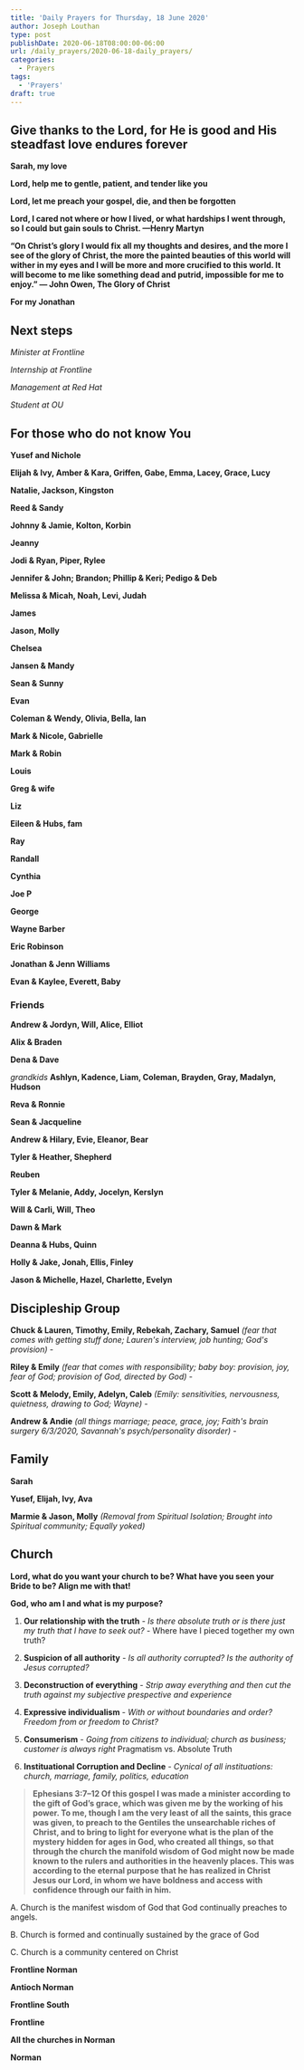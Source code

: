 ```yaml
---
title: 'Daily Prayers for Thursday, 18 June 2020'
author: Joseph Louthan
type: post
publishDate: 2020-06-18T08:00:00-06:00
url: /daily_prayers/2020-06-18-daily_prayers/
categories:
  - Prayers
tags:
  - 'Prayers'
draft: true
---
```

## Give thanks to the Lord, for He is good and His steadfast love endures forever



**Sarah, my love** 

**Lord, help me to gentle, patient, and tender like you** 

**Lord, let me preach your gospel, die, and then be forgotten** 

**Lord, I cared not where or how I lived, or what hardships I went through, so I could but gain souls to Christ. —Henry Martyn** 

**“On Christ’s glory I would fix all my thoughts and desires, and the more I see of the glory of Christ, the more the painted beauties of this world will wither in my eyes and I will be more and more crucified to this world. It will become to me like something dead and putrid, impossible for me to enjoy.” ― John Owen, The Glory of Christ**

**For my Jonathan** 



## Next steps

*Minister at Frontline*

*Internship at Frontline*

*Management at Red Hat*

*Student at OU*



## For those who do not know You

**Yusef and Nichole** 

**Elijah & Ivy, Amber & Kara, Griffen, Gabe, Emma, Lacey, Grace, Lucy** 

**Natalie, Jackson, Kingston** 

**Reed & Sandy** 

**Johnny & Jamie, Kolton, Korbin** 

**Jeanny** 

**Jodi & Ryan, Piper, Rylee** 

**Jennifer & John; Brandon; Phillip & Keri; Pedigo & Deb** 

**Melissa & Micah, Noah, Levi, Judah** 

**James** 

**Jason, Molly** 

**Chelsea**

**Jansen & Mandy** 

**Sean & Sunny** 

**Evan** 

**Coleman & Wendy, Olivia, Bella, Ian**

**Mark & Nicole, Gabrielle** 

**Mark & Robin** 

**Louis** 

**Greg & wife** 

**Liz** 

**Eileen & Hubs, fam** 

**Ray** 

**Randall** 

**Cynthia** 

**Joe P** 

**George** 

**Wayne Barber** 

**Eric Robinson** 

**Jonathan & Jenn Williams** 

**Evan & Kaylee, Everett, Baby**



### Friends

**Andrew & Jordyn, Will, Alice, Elliot** 

**Alix & Braden** 

**Dena & Dave** 

*grandkids* **Ashlyn, Kadence, Liam, Coleman, Brayden, Gray, Madalyn, Hudson** 

**Reva & Ronnie** 

**Sean & Jacqueline** 

**Andrew & Hilary, Evie, Eleanor, Bear** 

**Tyler & Heather, Shepherd**

**Reuben** 

**Tyler & Melanie, Addy, Jocelyn, Kerslyn** 

**Will & Carli, Will, Theo**

**Dawn & Mark**

**Deanna & Hubs, Quinn**

**Holly & Jake, Jonah, Ellis, Finley**

**Jason & Michelle, Hazel, Charlette, Evelyn** 



## Discipleship Group

**Chuck & Lauren, Timothy, Emily, Rebekah, Zachary, Samuel** *(fear that comes with getting stuff done; Lauren's interview, job hunting; God's provision)* - 

**Riley & Emily** *(fear that comes with responsibility; baby boy: provision, joy, fear of God; provision of God, directed by God)* - 

**Scott & Melody, Emily, Adelyn, Caleb** *(Emily: sensitivities, nervousness, quietness, drawing to God; Wayne)* - 

**Andrew & Andie** *(all things marriage; peace, grace, joy; Faith's brain surgery 6/3/2020, Savannah's psych/personality disorder)* - 



## Family

**Sarah** 

**Yusef, Elijah, Ivy, Ava** 

**Marmie & Jason, Molly** *(Removal from Spiritual Isolation; Brought into Spiritual community; Equally yoked)* 



## Church

**Lord, what do you want your church to be? What have you seen your Bride to be? Align me with that!**

**God, who am I and what is my purpose?**

1. **Our relationship with the truth** - *Is there absolute truth or is there just my truth that I have to seek out?* - Where have I pieced together my own truth?

2. **Suspicion of all authority** - *Is all authority corrupted? Is the authority of Jesus corrupted?*

3. **Deconstruction of everything** - *Strip away everything and then cut the truth against my subjective prespective and experience*

4. **Expressive individualism** - *With or without boundaries and order? Freedom from or freedom to Christ?* 

5. **Consumerism** - *Going from citizens to individual; church as business; customer is always right* Pragmatism vs. Absolute Truth

6. **Instituational Corruption and Decline** -  *Cynical of all instituations: church, marriage, family, politics, education*

> **Ephesians 3:7–12 Of this gospel I was made a minister according to the gift of God’s grace, which was given me by the working of his power. To me, though I am the very least of all the saints, this grace was given, to preach to the Gentiles the unsearchable riches of Christ, and to bring to light for everyone what is the plan of the mystery hidden for ages in God, who created all things, so that through the church the manifold wisdom of God might now be made known to the rulers and authorities in the heavenly places. This was according to the eternal purpose that he has realized in Christ Jesus our Lord, in whom we have boldness and access with confidence through our faith in him.**

A. Church is the manifest wisdom of God that God continually preaches to angels.

B. Church is formed and continually sustained by the grace of God

C. Church is a community centered on Christ

**Frontline Norman**

**Antioch Norman** 

**Frontline South** 

**Frontline** 

**All the churches in Norman** 

**Norman** 

